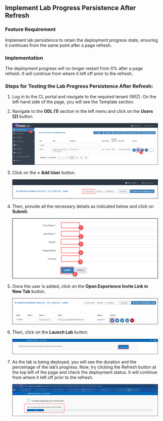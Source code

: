 ## Implement Lab Progress Persistence After Refresh 

### Feature Requirement
Implement lab persistence to retain the deployment progress state, ensuring it continues from the same point after a page refresh.

### Implementation
The deployment progress will no longer restart from 0% after a page refresh. It will continue from where it left off prior to the refresh.

### Steps for Testing the Lab Progress Persistence After Refresh: 

1. Log in to the CL portal and navigate to the required tenant (WIZ). On the left-hand side of the page, you will see the Template section.

2. Navigate to the **ODL (1)** section in the left menu and click on the **Users (2)** button.

   ![](/img/01.png)

3. Click on the **+ Add User** button.

   ![](/img/02.png)

4. Then, provide all the necessary details as indicated below and click on **Submit.**

   ![](/img/03.png)

5. Once the user is added, click on the **Open Experience Invite Link in New Tab** button.

   ![](/img/04.png)

6. Then, click on the **Launch Lab** button.

   ![](/img/05.png)

7. As the lab is being deployed, you will see the duration and the percentage of the lab’s progress. Now, try clicking the Refresh button at the top left of the page and check the deployment status. It will continue from where it left off prior to the refresh.

   ![](/img/06.png)

